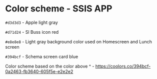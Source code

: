 # Color scheme - SSIS APP

`#d3d3d3` - Apple light gray        

`#d71d24` - Sl Buss icon red 

`#e8e8e8` - Light gray background color used on Homescreen and Lunch screen

`#394bcf` - Schema screen card blue

Color scheme based on the color above ^ - https://coolors.co/394bcf-0a2463-fb3640-605f5e-e2e2e2

